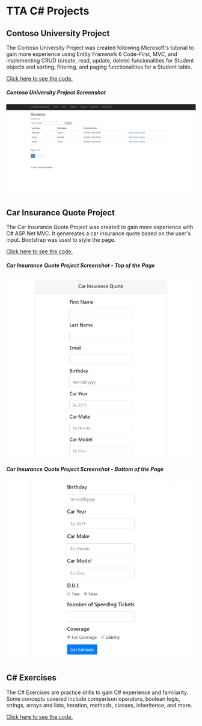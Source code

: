 # TTA C# Projects

## Contoso University Project
The Contoso University Project was created following Microsoft's tutorial to gain more experience using Entity Framwork 6 Code-First, MVC, and implementing CRUD (create, read, update, delete) funcionalities for Student objects and sorting, filtering, and paging functionalities for a Student table.

[Click here to see the code.](https://github.com/rbmanez/TTA-C-Sharp-Projects/tree/master/ContosoUniversity/ContosoUniversity)

##### Contoso University Project Screenshot
![screenshot](screenshots/pic1.png)

## Car Insurance Quote Project
The Car Insurance Quote Project was created to gain more experience with C# ASP.Net MVC. It genereates a car insurance quote based on the user's input. Bootstrap was used to style the page. 

[Click here to see the code.](https://github.com/rbmanez/TTA-C-Sharp-Projects/tree/master/CarInsuranceQuote)

##### Car Insurance Quote Project Screenshot - Top of the Page
![screenshot](screenshots/pic2.png)

##### Car Insurance Quote Project Screenshot - Bottom of the Page
![screenshot](screenshots/pic3.png)

## C# Exercises
The C# Exercises are practice drills to gain C# experience and familiarity. Some concepts covered include comparison operators, boolean logic, strings, arrays and lists, iteration, methods, classes, inheritence, and more.

[Click here to see the code.](https://github.com/rbmanez/TTA-C-Sharp-Projects/tree/master/C-Sharp-Exercises)
